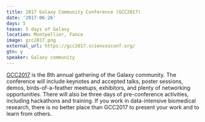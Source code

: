 ```yaml
---
title: 2017 Galaxy Community Conference (GCC2017)
date: '2017-06-26'
days: 5
tease: 5 days of Galaxy
location: Montpellier, Fance
image: gcc2017.png
external_url: https://gcc2017.sciencesconf.org/
gtn: y
speaker: Galaxy community
---
```


[GCC2017](https://gcc2017.sciencesconf.org/) is the 8th annual gathering of the Galaxy community. The conference will include keynotes and accepted talks, poster sessions, demos, birds-of-a-feather meetups, exhibitors, and plenty of networking opportunities. There will also be three days of pre-conference activities, including hackathons and training. If you work in data-intensive biomedical research, there is no better place than GCC2017 to present your work and to learn from others.
